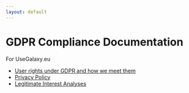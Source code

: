 ```yaml
---
layout: default
---
```


# GDPR Compliance Documentation

For UseGalaxy.eu

- [User rights under GDPR and how we meet them](./gdpr-rights.html)
- [Privacy Policy](./privacy-policy.html)
- [Legitimate Interest Analyses](./lia/)
